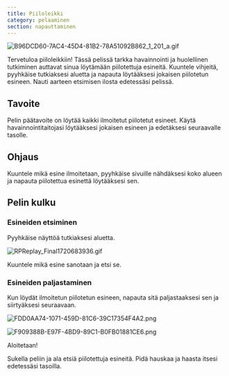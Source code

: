 ```yaml
---
title: Piiloleikki
category: pelaaminen
section: napauttaminen
---
```

![B96DCD60-7AC4-45D4-81B2-78A51092B862_1_201_a.gif](https://help.studycat.com/hc/article_attachments/34930712507545)

Tervetuloa piiloleikkiin! Tässä pelissä tarkka havainnointi ja huolellinen tutkiminen auttavat sinua löytämään piilotettuja esineitä. Kuuntele vihjeitä, pyyhkäise tutkiaksesi aluetta ja napauta löytääksesi jokaisen piilotetun esineen. Nauti aarteen etsimisen ilosta edetessäsi pelissä.

## Tavoite

Pelin päätavoite on löytää kaikki ilmoitetut piilotetut esineet. Käytä havainnointitaitojasi löytääksesi jokaisen esineen ja edetäksesi seuraavalle tasolle.

## Ohjaus

Kuuntele mikä esine ilmoitetaan, pyyhkäise sivuille nähdäksesi koko alueen ja napauta piilotettua esinettä löytääksesi sen.

## Pelin kulku

### Esineiden etsiminen

Pyyhkäise näyttöä tutkiaksesi aluetta.

![RPReplay_Final1720683936.gif](https://help.studycat.com/hc/article_attachments/34930712511513)

Kuuntele mikä esine sanotaan ja etsi se.

### Esineiden paljastaminen

Kun löydät ilmoitetun piilotetun esineen, napauta sitä paljastaaksesi sen ja siirtyäksesi seuraavaan.

![FDD0AA74-1071-459D-81C6-39C17354F4A2.png](https://help.studycat.com/hc/article_attachments/34783745782809)


![F909388B-E97F-4BD9-89C1-B0FB01881CE6.png](https://help.studycat.com/hc/article_attachments/34783721841177)

Aloitetaan!

Sukella peliin ja ala etsiä piilotettuja esineitä. Pidä hauskaa ja haasta itsesi edetessäsi tasoilla.